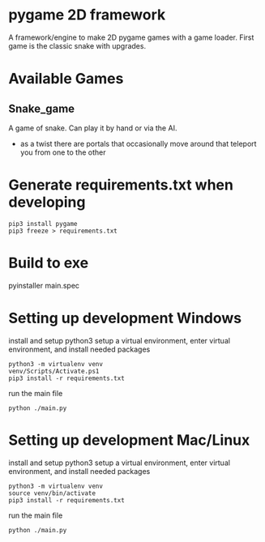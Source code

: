 # pygame 2D framework
A framework/engine to make 2D pygame games with a game loader.
First game is the classic snake with upgrades.

# Available Games
## Snake_game
A game of snake. Can play it by hand or via the AI.
  - as a twist there are portals that occasionally move around that teleport you from one to the other

# Generate requirements.txt when developing
```
pip3 install pygame
pip3 freeze > requirements.txt
```

# Build to exe
pyinstaller main.spec

# Setting up development Windows
install and setup python3
setup a virtual environment, enter virtual environment, and install needed packages
```
python3 -m virtualenv venv
venv/Scripts/Activate.ps1
pip3 install -r requirements.txt
```

run the main file
```
python ./main.py
```

# Setting up development Mac/Linux
install and setup python3
setup a virtual environment, enter virtual environment, and install needed packages
```
python3 -m virtualenv venv
source venv/bin/activate
pip3 install -r requirements.txt
```

run the main file
```
python ./main.py
```